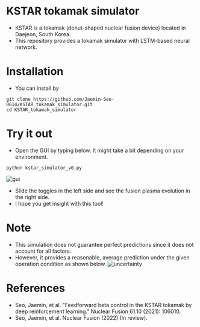 # KSTAR tokamak simulator
- KSTAR is a tokamak (donut-shaped nuclear fusion device) located in Daejeon, South Korea.
- This repository provides a tokamak simulator with LSTM-based neural network.

# Installation
- You can install by
```
git clone https://github.com/Jaemin-Seo-0614/KSTAR_tokamak_simulator.git
cd KSTAR_tokamak_simulator
```

# Try it out
- Open the GUI by typing below. It might take a bit depending on your environment.
```
python kstar_simulator_v0.py
```
![gui](https://user-images.githubusercontent.com/46472432/165520027-c4f79698-a816-49a3-8e75-fd44985ad95c.png)
- Slide the toggles in the left side and see the fusion plasma evolution in the right side.
- I hope you get insight with this tool!

# Note
- This simulation does not guarantee perfect predictions since it does not account for all factors.
- However, it provides a reasonable, average prediction under the given operation condition as shown below.
![uncertainty](https://user-images.githubusercontent.com/46472432/165521918-bd6969bf-31e0-4bf8-8848-f6ee6afeefaa.png)

# References
- Seo, Jaemin, et al. "Feedforward beta control in the KSTAR tokamak by deep reinforcement learning." Nuclear Fusion 61.10 (2021): 106010.
- Seo, Jaemin, et al. Nuclear Fusion (2022) (In review).
